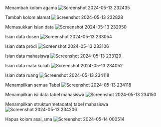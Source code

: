 Menambah kolom agama
![Screenshot 2024-05-13 232435](https://github.com/MJOYX4/MJOYX4/assets/160231998/2b34523f-feb8-4f6b-b9ae-23994243733c)


Tambah kolom alamat
![Screenshot 2024-05-13 232828](https://github.com/MJOYX4/MJOYX4/assets/160231998/fbd5d574-c823-4e52-867b-0172787e1315)


Memasukkan Isian data
![Screenshot 2024-05-13 232950](https://github.com/MJOYX4/MJOYX4/assets/160231998/21fcb49f-a43a-43e1-8de0-7779214e3883)


Isian data dosen
![Screenshot 2024-05-13 233054](https://github.com/MJOYX4/MJOYX4/assets/160231998/c4f1e5e1-036e-44d6-ab8c-fcce8424229a)


Isian data prodi
![Screenshot 2024-05-13 233106](https://github.com/MJOYX4/MJOYX4/assets/160231998/fe2c6b53-218d-428e-ba61-e5e68fa4c751)


Isian data mahasiswa
![Screenshot 2024-05-13 233129](https://github.com/MJOYX4/MJOYX4/assets/160231998/73bfb9dd-2f3d-45ea-834e-7f8fe2695490)



Isian data mata kuliah
![Screenshot 2024-05-13 234052](https://github.com/MJOYX4/MJOYX4/assets/160231998/c7d05f36-4396-49f0-9119-6d231ca7ce71)



Isian data ruang
![Screenshot 2024-05-13 234118](https://github.com/MJOYX4/MJOYX4/assets/160231998/7ccb1452-ab16-4dc1-bf74-18d4785ee59c)



Menampilkan semua Tabel
![Screenshot 2024-05-13 234118](https://github.com/MJOYX4/MJOYX4/assets/160231998/e5ca1e6f-4b34-439d-bee2-d712364759f6)



Menampilkan isi data tabel mahasiswa
![Screenshot 2024-05-13 234150](https://github.com/MJOYX4/MJOYX4/assets/160231998/59b3ea57-a9d0-4f19-9dfa-e6cb4e7b2580)


Menampilkan struktur(metadata) tabel mahasiswa
![Screenshot 2024-05-13 234206](https://github.com/MJOYX4/MJOYX4/assets/160231998/aae8c84a-0e61-43a4-834d-11dcc4322fec)


Hapus kolom asal_sma
![Screenshot 2024-05-14 000514](https://github.com/MJOYX4/MJOYX4/assets/160231998/b27dcc79-3133-47a6-ac80-065cfc2586e4)

